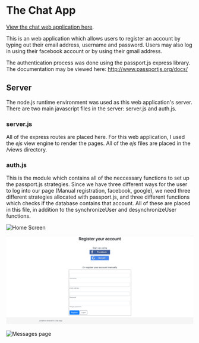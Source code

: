 # The Chat App

[View the chat web application here](https://jonb-chat-app.herokuapp.com/).

This is an web application which allows users to register an account by typing out their email address, username and password. Users may also log in using their facebook account or by using their gmail address.

The authentication process was done using the passport.js express library. The documentation may be viewed here: http://www.passportjs.org/docs/

## Server

The node.js runtime environment was used as this web application's server. There are two main javascript files in the server: server.js and auth.js.

### server.js
All of the express routes are placed here. For this web application, I used the *ejs* view engine to render the pages. All of the *ejs* files are placed in the /views directory.

### auth.js
This is the module which contains all of the neccessary functions to set up the passport.js strategies. Since we have three different ways for the user to log into our page (Manual registration, facebook, google), we need three different strategies allocated with passport.js, and three different functions which checks if the database contains that account. All of these are placed in this file, in addition to the synchronizeUser and desynchronizeUser functions. 

![Home Screen](https://github.com/jonathonjb2015/ExpressChatPage/blob/master/readme_images/HomeScreen.png)

![Sign Up Screen](https://github.com/jonathonjb/ExpressChatPage/blob/master/readme_images/ChatPageSignUp.png)

![Messages page](https://github.com/jonathonjb2015/ExpressChatPage/blob/master/readme_images/Messages.png)
